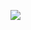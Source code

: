 ![](https://www.nta.go.jp/tmp/cae29641-eb94-4c69-b0e1-847d3a676a8b/images/361862be93c73fbcef0e7072abd940dbb3d33434323357a58212971659c2f2db.jpg)